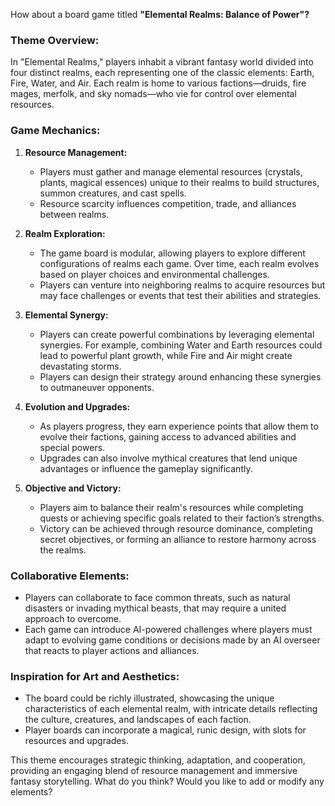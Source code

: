 How about a board game titled **"Elemental Realms: Balance of Power"?**

### Theme Overview:
In "Elemental Realms," players inhabit a vibrant fantasy world divided into four distinct realms, each representing one of the classic elements: Earth, Fire, Water, and Air. Each realm is home to various factions—druids, fire mages, merfolk, and sky nomads—who vie for control over elemental resources.

### Game Mechanics:
1. **Resource Management:**
   - Players must gather and manage elemental resources (crystals, plants, magical essences) unique to their realms to build structures, summon creatures, and cast spells.
   - Resource scarcity influences competition, trade, and alliances between realms.

2. **Realm Exploration:**
   - The game board is modular, allowing players to explore different configurations of realms each game. Over time, each realm evolves based on player choices and environmental challenges.
   - Players can venture into neighboring realms to acquire resources but may face challenges or events that test their abilities and strategies.

3. **Elemental Synergy:**
   - Players can create powerful combinations by leveraging elemental synergies. For example, combining Water and Earth resources could lead to powerful plant growth, while Fire and Air might create devastating storms.
   - Players can design their strategy around enhancing these synergies to outmaneuver opponents.

4. **Evolution and Upgrades:**
   - As players progress, they earn experience points that allow them to evolve their factions, gaining access to advanced abilities and special powers.
   - Upgrades can also involve mythical creatures that lend unique advantages or influence the gameplay significantly.

5. **Objective and Victory:**
   - Players aim to balance their realm's resources while completing quests or achieving specific goals related to their faction’s strengths.
   - Victory can be achieved through resource dominance, completing secret objectives, or forming an alliance to restore harmony across the realms.

### Collaborative Elements:
- Players can collaborate to face common threats, such as natural disasters or invading mythical beasts, that may require a united approach to overcome.
- Each game can introduce AI-powered challenges where players must adapt to evolving game conditions or decisions made by an AI overseer that reacts to player actions and alliances.

### Inspiration for Art and Aesthetics:
- The board could be richly illustrated, showcasing the unique characteristics of each elemental realm, with intricate details reflecting the culture, creatures, and landscapes of each faction.
- Player boards can incorporate a magical, runic design, with slots for resources and upgrades.

This theme encourages strategic thinking, adaptation, and cooperation, providing an engaging blend of resource management and immersive fantasy storytelling. What do you think? Would you like to add or modify any elements?
